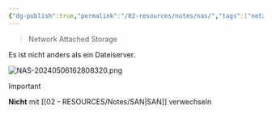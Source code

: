 ```yaml
---
{"dg-publish":true,"permalink":"/02-resources/notes/nas/","tags":["netzwerk","speicher","GFN/prüfungsrelevant/AP1"],"updated":"2024-08-18T18:44:37.000+02:00"}
---
```


> Network Attached Storage

Es ist nicht anders als ein Dateiserver.

![NAS-20240506162808320.png](/img/user/02%20-%20RESOURCES/Files/IMG/NAS-20240506162808320.png)

>[!important] 
>**Nicht** mit [[02 - RESOURCES/Notes/SAN\|SAN]] verwechseln
